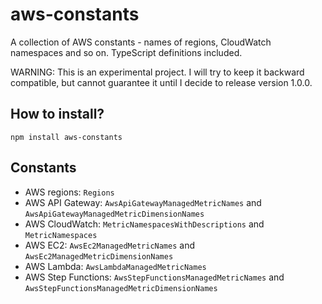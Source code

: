 # aws-constants

A collection of AWS constants - names of regions, CloudWatch namespaces and so on. TypeScript definitions included.

WARNING: This is an experimental project. I will try to keep it backward compatible, but cannot guarantee it until I decide to release version 1.0.0.

## How to install?

`npm install aws-constants`

## Constants

* AWS regions: `Regions`
* AWS API Gateway: `AwsApiGatewayManagedMetricNames` and `AwsApiGatewayManagedMetricDimensionNames`
* AWS CloudWatch: `MetricNamespacesWithDescriptions` and `MetricNamespaces`
* AWS EC2: `AwsEc2ManagedMetricNames` and `AwsEc2ManagedMetricDimensionNames`
* AWS Lambda: `AwsLambdaManagedMetricNames`
* AWS Step Functions: `AwsStepFunctionsManagedMetricNames` and `AwsStepFunctionsManagedMetricDimensionNames`
